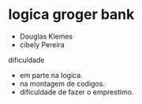 # logica groger bank

- Douglas Klemes
- cibely Pereira


dificuldade
- em parte na logica.
- na montagem de codigos.
- dificuldade de fazer o emprestimo.
